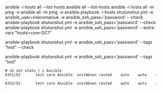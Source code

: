 ansible -i hosts all --list-hosts
ansible all --list-hosts
ansible -i hosts all -m ping -o
ansible all -m ping -o
ansible-playbook -i hosts shutunshut.yml -e ansible_user=irekromaniuk -e ansible_ssh_pass='password' --check
ansible-playbook shutunshut.yml -e ansible_ssh_pass='password' --check
ansible-playbook shutunshut.yml -e ansible_ssh_pass='password' --extra-vars "hosts=core-DC1"

ansible-playbook shutunshut.yml -e ansible_ssh_pass='password' --tags "test" --check

ansible-playbook shutunshut.yml -e ansible_ssh_pass='password' --tags "test" 

```
# sh int statu | i Ansible
Eth1/52       test core Ansible  xcvrAbsen routed    auto    auto    --
Eth2/52       test core Ansible  xcvrAbsen routed    auto    auto    --
```